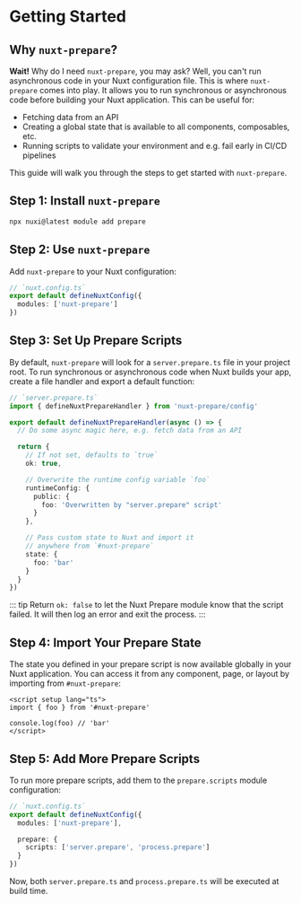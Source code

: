 # Getting Started

## Why `nuxt-prepare`?

**Wait!** Why do I need `nuxt-prepare`, you may ask? Well, you can't run asynchronous code in your Nuxt configuration file. This is where `nuxt-prepare` comes into play. It allows you to run synchronous or asynchronous code before building your Nuxt application. This can be useful for:

- Fetching data from an API
- Creating a global state that is available to all components, composables, etc.
- Running scripts to validate your environment and e.g. fail early in CI/CD pipelines

This guide will walk you through the steps to get started with `nuxt-prepare`.

## Step 1: Install `nuxt-prepare`
```bash
npx nuxi@latest module add prepare
```

## Step 2: Use `nuxt-prepare`

Add `nuxt-prepare` to your Nuxt configuration:

```ts
// `nuxt.config.ts`
export default defineNuxtConfig({
  modules: ['nuxt-prepare']
})
```

## Step 3: Set Up Prepare Scripts

By default, `nuxt-prepare` will look for a `server.prepare.ts` file in your project root. To run synchronous or asynchronous code when Nuxt builds your app, create a file handler and export a default function:

```ts
// `server.prepare.ts`
import { defineNuxtPrepareHandler } from 'nuxt-prepare/config'

export default defineNuxtPrepareHandler(async () => {
  // Do some async magic here, e.g. fetch data from an API

  return {
    // If not set, defaults to `true`
    ok: true,

    // Overwrite the runtime config variable `foo`
    runtimeConfig: {
      public: {
        foo: 'Overwritten by "server.prepare" script'
      }
    },

    // Pass custom state to Nuxt and import it
    // anywhere from `#nuxt-prepare`
    state: {
      foo: 'bar'
    }
  }
})
```

::: tip
Return `ok: false` to let the Nuxt Prepare module know that the script failed. It will then log an error and exit the process.
:::

## Step 4: Import Your Prepare State

The state you defined in your prepare script is now available globally in your Nuxt application. You can access it from any component, page, or layout by importing from `#nuxt-prepare`:

```vue
<script setup lang="ts">
import { foo } from '#nuxt-prepare'

console.log(foo) // 'bar'
</script>
```

## Step 5: Add More Prepare Scripts

To run more prepare scripts, add them to the `prepare.scripts` module configuration:

```ts
// `nuxt.config.ts`
export default defineNuxtConfig({
  modules: ['nuxt-prepare'],

  prepare: {
    scripts: ['server.prepare', 'process.prepare']
  }
})
```

Now, both `server.prepare.ts` and `process.prepare.ts` will be executed at build time.
